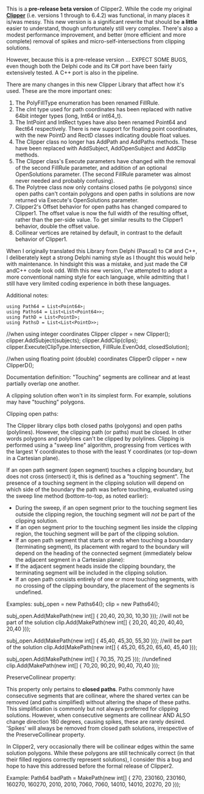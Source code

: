This is a <b>pre-release beta version</b> of Clipper2. While the code my original <a href="https://sourceforge.net/projects/polyclipping/"><b>Clipper</b></a> (i.e. versions 1 through to 6.4.2) was functional, in many places it is/was messy. This new version is a significant rewrite that should be <b>a little</b> easier to understand, though unfortunately still very complex. There's also a modest performance improvement, and better (more efficient and more complete) removal of spikes and micro-self-intersections from clipping solutions.

However, because this is a pre-release version ... EXPECT SOME BUGS, even though both the Delphi code and its C# port have been fairly extensively tested. A C++ port is also in the pipeline.<br>

There are many changes in this new Clipper Library that affect how it's used. These are the more important ones:
1. The PolyFillType enumeration has been renamed FillRule.
2. The cInt type used for path coordinates has been replaced with native 64bit integer types (long, Int64 or int64_t).
3. The IntPoint and IntRect types have also been renamed Point64 and Rect64 respectively. There is new support for floating point coordinates, with the new PointD and RectD classes indicating double float values.
4. The Clipper class no longer has AddPath and AddPaths methods. These have been replaced with AddSubject, AddOpenSubject and AddClip methods.
5. The Clipper class's Execute parameters have changed with the removal of the second FillRule parameter, and addition of an optional OpenSolutions parameter. (The second FillRule parameter was almost never needed and probably confusing).
6. The Polytree class now only contains closed paths (ie polygons) since open paths can't contain polygons and open paths in solutions are now returned via Execute's OpenSolutions parameter.
7. Clipper2's Offset behavior for open paths has changed compared to Clipper1. The offset value is now the full width of the resulting offset, rather than the per-side value. To get similar results to the Clipper1 behavior, double the offset value.
8. Collinear vertices are retained by default, in contrast to the default behavior of Clipper1.
 
When I originally translated this Library from Delphi (Pascal) to C# and C++, I deliberately kept a strong Delphi naming style as I thought this would help with maintenance. In hindsight this was a mistake, and just made the C# andC++ code look odd. With this new version, I've attempted to adopt a more conventional naming style for each language, while admitting that I still have very limited coding experience in both these languages. 


Additional notes:

	using Path64 = List<Point64>;
	using Paths64 = List<List<Point64>>;
	using PathD = List<PointD>;
	using PathsD = List<List<PointD>>;

//when using integer coordinates
Clipper clipper = new Clipper(); 
clipper.AddSubject(subjects);
clipper.AddClip(clips);
clipper.Execute(ClipType.Intersection, FillRule.EvenOdd, closedSolution);

//when using floating point (double) coordinates
ClipperD clipper = new ClipperD(); 

Documentation definition: 
"Touching" segments are collinear and at least partially overlap one another.

A clipping solution often won't in its simplest form. For example, solutions may have "touching" polygons.

Clipping open paths:

The Clipper library clips both closed paths (polygons) and open paths (polylines). However, the clipping path (or paths) must be closed. In other words polygons and polylines can't be clipped by polylines. Clipping is performed using a "sweep line" algorithm, progressing from vertices with the largest Y coordinates to those with the least Y coordinates (or top-down in a Cartesian plane).

If an open path segment (open segment) touches a clipping boundary, but does not cross (intersect) it, this is defined as a "touching segment". The presence of a touching segment in the clipping solution will depend on which side of the boundary the path was before touching, evaluated using the sweep line method (bottom-to-top, as noted earlier):
- During the sweep, if an open segment prior to the touching segment lies outside the clipping region, the touching segment will <i>not</i> be part of the clipping solution.
- If an open segment prior to the touching segment lies inside the clipping region, the touching segment will be part of the clipping solution.
- If an open path segment that starts or ends when touching a boundary (terminating segment), its placement with regard to the boundary will depend on the heading of the connected segment (immediately below the adjacent segment in a Cartesian plane):
- If the adjacent segment heads inside the clipping boundary, the terminating segment will be included in the clipping solution.
- If an open path consists entirely of one or more touching segments, with no crossing of the clipping boundary, the placement of the segments is undefined.

Examples:
subj_open = new Paths64();
clip = new Paths64();

subj_open.Add(MakePath(new int[] { 20,40, 20,30, 10,30 })); //will not be part of the solution
clip.Add(MakePath(new int[] { 20,20, 40,20, 40,40, 20,40 }));

subj_open.Add(MakePath(new int[] { 45,40, 45,30, 55,30 })); //will be part of the solution
clip.Add(MakePath(new int[] { 45,20, 65,20, 65,40, 45,40 }));

subj_open.Add(MakePath(new int[] { 70,35, 70,25 })); //undefined
clip.Add(MakePath(new int[] { 70,20, 90,20, 90,40, 70,40 }));

PreserveCollinear property:<br>

This property only pertains to <b>closed paths</b>. Paths commonly have consecutive segments that are collinear, where the shared vertex can be removed (and paths simplified) without altering the shape of these paths. This simplification is commonly but not always preferred for clipping solutions. However, when consecutive segments are collinear AND ALSO change direction 180 degrees, causing spikes, these are rarely desired. 'Spikes' will always be removed from closed path solutions, irrespective of the PreserveCollinear property.

In Clipper2, very occasionally there will be collinear edges within the same solution polygons. While these polygons are still technically correct (in that their filled regions correctly represent solutions), I consider this a bug and hope to have this addressed before the formal release of Clipper2.

Example:
Path64 badPath = MakePath(new int[] { 270, 230160, 230160, 160270, 160270, 2010, 2010, 7060, 7060, 14010, 14010, 20270, 20 })); 

